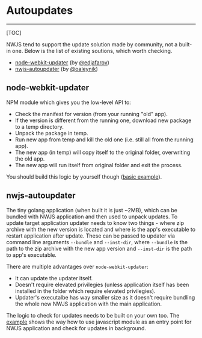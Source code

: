 # Autoupdates
---

[TOC]

NWJS tend to support the update solution made by community, not a built-in one. Below is the list of existing soutions, which worth checking.
- [node-webkit-updater](https://github.com/edjafarov/node-webkit-updater) (by [@edjafarov](https://github.com/edjafarov))
- [nwjs-autoupdater](https://github.com/oaleynik/nwjs-autoupdater) (by [@oaleynik](https://github.com/oaleynik))

## node-webkit-updater

NPM module which gives you the low-level API to:

- Check the manifest for version (from your running "old" app).
- If the version is different from the running one, download new package to a temp directory.
- Unpack the package in temp.
- Run new app from temp and kill the old one (i.e. still all from the running app).
- The new app (in temp) will copy itself to the original folder, overwriting the old app.
- The new app will run itself from original folder and exit the process.

You should build this logic by yourself though ([basic example](https://github.com/edjafarov/node-webkit-updater/blob/master/examples/basic.js)).

## nwjs-autoupdater

The tiny golang application (when built it is just ~2MB), which can be bundled with NWJS application and then used to unpack updates. 
To update target application updater needs to know two things - where zip archive with the new version is located and where is the app's executable to restart application after update. These can be passed to updater via command line arguments `--bundle` and `--inst-dir`, where `--bundle` is the path to the zip archive with the new app version and `--inst-dir` is the path to app's executable.

There are multiple advantages over `node-webkit-updater`:

- It can update the updater itself.
- Doesn't require elevated privilegies (unless application itself has been installed in the folder which require elevated privilegies).
- Updater's executalbe has way smaller size as it doesn't require bundling the whole new NWJS application with the main application.

The logic to check for updates needs to be built on your own too. The [example](https://github.com/oaleynik/nwjs-autoupdater/blob/master/examples/index.js) shows the way how to use javascript module as an entry point for NWJS application and check for updates in background.
